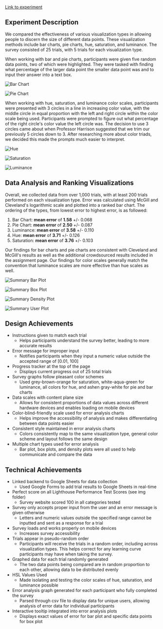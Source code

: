 [Link to experiment](https://joshuamalcarne.github.io/a3-Experiment/)
 
Experiment Description
---
We compared the effectiveness of various visualization types in allowing people to discern the size of different data points. These visualization methods include bar charts, pie charts, hue, saturation, and luminance. The survey consisted of 25 trials, with 5 trials for each visualization type.
 
When working with bar and pie charts, participants were given five random data points, two of which were highlighted. They were tasked with finding what percentage of the larger data point the smaller data point was and to input their answer into a text box.

![Bar Chart](img/a3-bar.PNG)

![Pie Chart](img/a3-pie.PNG)

When working with hue, saturation, and luminance color scales, participants were presented with 3 circles in a line in increasing color value, with the middle circle in equal proportion with the left and right circle within the color scale being used. Participants were prompted to figure out what percentage of the right circle's color value the left circle was. The decision to use 3 circles came about when Professor Harrison suggested that we trim our previously 5 circles down to 3. After researching more about color triads, we decided this made the prompts much easier to interpret.

![Hue](img/a3-hue.PNG)

![Saturation](img/a3-saturation.PNG)

![Luminance](img/a3-luminance.PNG)
 
Data Analysis and Ranking Visualizations
---
Overall, we collected data from over 1,000 trials, with at least 200 trials performed on each visualization type. Error was calculated using McGill and Cleveland's logarithmic scale and plotted into a ranked bar chart. The ordering of the types, from lowest error to highest error, is as followed:
 
1. Bar Chart: **mean error** of **1.58** +/- 0.068
2. Pie Chart: **mean error** of **2.50** +/- 0.087
3. Luminance: **mean error** of **3.58** +/- 0.110
4. Hue: **mean error** of **3.71** +/- 0.126
5. Saturation: **mean error** of **3.76** +/- 0.103
 
Our findings for bar charts and pie charts are consistent with Cleveland and McGill's results as well as the additional crowdsourced results included in the assignment page. Our findings for color scales generally match the convention that luminance scales are more effective than hue scales as well.

![Summary Bar Plot](img/3-summary-bar.PNG)

![Summary Box Plot](img/a3-summary-box.PNG)

![Summary Density Plot](img/a3-summary-density.PNG)

![Summary User Plot](img/a3-user-bar.PNG)
 
Design Achievements
---
* Instructions given to match each trial
    * Helps participants understand the survey better, leading to more accurate results
* Error message for improper input
    * Notifies participants when they input a numeric value outside the accepted range of [0.01, 100]
* Progress tracker at the top of the page
    * Displays current progress out of 25 total trials
* Survey graphs follow pleasant color schemes
    * Used grey-brown-orange for saturation, white-aqua-green for luminance, all colors for hue, and ashen gray-white for pie and bar charts
* Data scales with content plane size
    * Allows for consistent proportions of data values across different hardware devices and enables loading on mobile devices
* Color-blind-friendly scale used for error analysis charts
    * Helps improve the accessibility of analysis and makes differentiating between data points easier
* Consistent style maintained in error analysis charts
    * Colors consistently map to the same visualization type, general color scheme and layout follows the same design
* Multiple chart types used for error analysis
    * Bar plot, box plots, and density plots were all used to help communicate and compare the data
 
Technical Achievements
---
* Linked backend to Google Sheets for data collection
    * Used Google Forms to add trial results to Google Sheets in real-time
* Perfect score on all Lighthouse Performance Test Scores (see img folder)
    * Survey website scored 100 in all categories tested
* Survey only accepts proper input from the user and an error message is given otherwise
    * Letters and numeric values outside the specified range cannot be inputted and sent as a response for a trial
* Survey loads and works properly on mobile devices
    * Increases survey accessibility
* Trials appear in pseudo-random order
    * Participants will receive the trials in a random order, including across visualization types. This helps correct for any learning curve participants may have when taking the survey.
* Graphed data for each trial randomly generated
    * The two data points being compared are in random proportion to each other, allowing data to be distributed evenly
* HSL Values Used
    * Made isolating and testing the color scales of hue, saturation, and luminance possible
* Error analysis graph generated for each participant who fully completed the survey
    * Parsed through csv file to display data for unique users, allowing analysis of error data for individual participants
* Interactive tooltip integrated into error analysis plots
    * Displays exact values of error for bar plot and specific data points for box plot